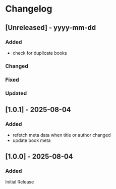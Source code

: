 # Changelog
## [Unreleased] - yyyy-mm-dd

### Added
- check for duplicate books

### Changed

### Fixed

### Updated

## [1.0.1] - 2025-08-04


### Added
- refetch meta data when title or author changed
- update book meta

## [1.0.0] - 2025-08-04

### Added
Initial Release